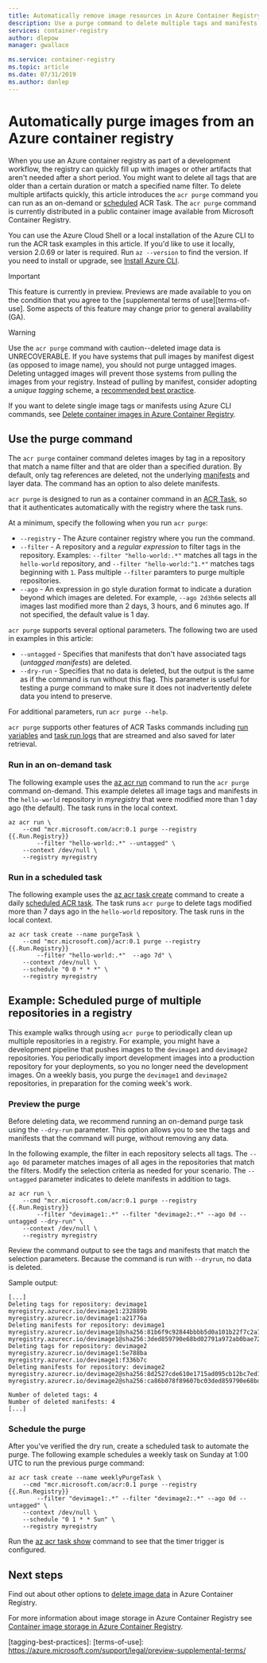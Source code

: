 ```yaml
---
title: Automatically remove image resources in Azure Container Registry
description: Use a purge command to delete multiple tags and manifests from an Azure container registry based on age and a tag filter, and optionally schedule purge operations.
services: container-registry
author: dlepow
manager: gwallace

ms.service: container-registry
ms.topic: article
ms.date: 07/31/2019
ms.author: danlep
---
```


# Automatically purge images from an Azure container registry

When you use an Azure container registry as part of a development workflow, the registry can quickly fill up with images or other artifacts that aren't needed after a short period. You might want to delete all tags that are older than a certain duration or match a specified name filter. To delete multiple artifacts quickly, this article introduces the `acr purge` command you can run as an on-demand or [scheduled](container-registry-tasks-scheduled.md) ACR Task. The `acr purge` command is currently distributed in a public container image available from Microsoft Container Registry.

You can use the Azure Cloud Shell or a local installation of the Azure CLI to run the ACR task examples in this article. If you'd like to use it locally, version 2.0.69 or later is required. Run `az --version` to find the version. If you need to install or upgrade, see [Install Azure CLI][azure-cli-install]. 

> [!IMPORTANT]
> This feature is currently in preview. Previews are made available to you on the condition that you agree to the [supplemental terms of use][terms-of-use]. Some aspects of this feature may change prior to general availability (GA).

> [!WARNING]
> Use the `acr purge` command with caution--deleted image data is UNRECOVERABLE. If you have systems that pull images by manifest digest (as opposed to image name), you should not purge untagged images. Deleting untagged images will prevent those systems from pulling the images from your registry. Instead of pulling by manifest, consider adopting a *unique tagging* scheme, a [recommended best practice](container-registry-image-tag-version.md).

If you want to delete single image tags or manifests using Azure CLI commands, see [Delete container images in Azure Container Registry](container-registry-delete.md).

## Use the purge command

The `acr purge` container command deletes images by tag in a repository that match a name filter and that are older than a specified duration. By default, only tag references are deleted, not the underlying [manifests](container-registry-concepts.md#manifest) and layer data. The command has an option to also delete manifests.

`acr purge` is designed to run as a container command in an [ACR Task](container-registry-tasks-overview.md), so that it authenticates automatically with the registry where the task runs. 

At a minimum, specify the following when you run `acr purge`:

* `--registry` - The Azure container registry where you run the command. 
* `--filter` - A repository and a *regular expression* to filter tags in the repository. Examples: `--filter "hello-world:.*"` matches all tags in the `hello-world` repository, and `--filter "hello-world:^1.*"` matches tags beginning with `1`. Pass multiple `--filter` paramters to purge multiple repositories.
* `--ago` - An expression in go style duration format to indicate a duration beyond which images are deleted. For example, `--ago 2d3h6m` selects all images last modified more than 2 days, 3 hours, and 6 minutes ago. If not specified, the default value is 1 day.

`acr purge` supports several optional parameters. The following two are used in examples in this article:

* `--untagged` - Specifies that manifests that don't have associated tags (*untagged manifests*) are deleted.
* `--dry-run` - Specifies that no data is deleted, but the output is the same as if the command is run without this flag. This parameter is useful for testing a purge command to make sure it does not inadvertently delete data you intend to preserve.

For additional parameters, run `acr purge --help`. 

`acr purge` supports other features of ACR Tasks commands including [run variables](container-registry-tasks-reference-yaml.md#run-variables) and [task run logs](container-registry-tasks-overview.md#view-task-logs) that are streamed and also saved for later retrieval.

### Run in an on-demand task

The following example uses the [az acr run][az-acr-run] command to run the `acr purge` command on-demand. This example deletes all image tags and manifests in the `hello-world` repository in *myregistry* that were modified more than 1 day ago (the default). The task runs in the local context.

```azurecli
az acr run \
    --cmd "mcr.microsoft.com/acr:0.1 purge --registry {{.Run.Registry}} 
        --filter "hello-world:.*" --untagged" \ 
    --context /dev/null \
    --registry myregistry
```

### Run in a scheduled task

The following example uses the [az acr task create][az-acr-task-create] command to create a daily [scheduled ACR task](container-registry-tasks-scheduled.md). The task runs `acr purge` to delete tags modified more than 7 days ago in the `hello-world` repository. The task runs in the local context.

```azurecli
az acr task create --name purgeTask \
    --cmd "mcr.microsoft.com}/acr:0.1 purge --registry {{.Run.Registry}}
        --filter "hello-world:.*"  --ago 7d" \
    --context /dev/null \
    --schedule "0 0 * * *" \
    --registry myregistry
```

## Example: Scheduled purge of multiple repositories in a registry

This example walks through using `acr purge` to periodically clean up multiple repositories in a registry. For example, you might have a development pipeline that pushes images to the `devimage1` and `devimage2` repositories. You periodically import development images into a production repository for your deployments, so you no longer need the development images. On a weekly basis, you purge the `devimage1` and `devimage2` repositories, in preparation for the coming week's work.

### Preview the purge

Before deleting data, we recommend running an on-demand purge task using the `--dry-run` parameter. This option allows you to see the tags and manifests that the command will purge, without removing any data. 

In the following example, the filter in each repository selects all tags. The `--ago 0d` parameter matches images of all ages in the repositories that match the filters. Modify the selection criteria as needed for your scenario. The `--untagged` parameter indicates to delete manifests in addition to tags. 

```azurecli
az acr run \
    --cmd "mcr.microsoft.com/acr:0.1 purge --registry {{.Run.Registry}} 
        --filter "devimage1:.*" --filter "devimage2:.*" --ago 0d --untagged --dry-run" \ 
    --context /dev/null \
    --registry myregistry
```

Review the command output to see the tags and manifests that match the selection parameters. Because the command is run with `--dryrun`, no data is deleted.

Sample output:

```console
[...]
Deleting tags for repository: devimage1
myregistry.azurecr.io/devimage1:232889b
myregistry.azurecr.io/devimage1:a21776a
Deleting manifests for repository: devimage1
myregistry.azurecr.io/devimage1@sha256:81b6f9c92844bbbb5d0a101b22f7c2a7949e40f8ea90c8b3bc396879d95e788b
myregistry.azurecr.io/devimage1@sha256:3ded859790e68bd02791a972ab0bae727231dc8746f233a7949e40f8ea90c8b3
Deleting tags for repository: devimage2
myregistry.azurecr.io/devimage1:5e788ba
myregistry.azurecr.io/devimage1:f336b7c
Deleting manifests for repository: devimage2
myregistry.azurecr.io/devimage2@sha256:8d2527cde610e1715ad095cb12bc7ed169b60c495e5428eefdf336b7cb7c0371
myregistry.azurecr.io/devimage2@sha256:ca86b078f89607bc03ded859790e68bd02791a972ab0bae727231dc8746f233a

Number of deleted tags: 4
Number of deleted manifests: 4
[...]
```

### Schedule the purge

After you've verified the dry run, create a scheduled task to automate the purge. The following example schedules a weekly task on Sunday at 1:00 UTC to run the previous purge command:

```azurecli
az acr task create --name weeklyPurgeTask \
    --cmd "mcr.microsoft.com/acr:0.1 purge --registry {{.Run.Registry}} 
        --filter "devimage1:.*" --filter "devimage2:.*" --ago 0d --untagged" \ 
    --context /dev/null \
    --schedule "0 1 * * Sun" \
    --registry myregistry
```

Run the [az acr task show][az-acr-task-show] command to see that the timer trigger is configured.

## Next steps

Find out about other options to [delete image data](container-registry-delete.md) in Azure Container Registry.

For more information about image storage in Azure Container Registry see [Container image storage in Azure Container Registry](container-registry-storage.md).

<!-- LINKS - External -->

[tagging-best-practices]: 
[terms-of-use]: https://azure.microsoft.com/support/legal/preview-supplemental-terms/

<!-- LINKS - Internal -->
[azure-cli-install]: /cli/azure/install-azure-cli
[az-acr-run]: /cli/azure/acr#az-acr-run
[az-acr-task-create]: /cli/azure/acr/task#az-acr-task-create
[az-acr-task-show]: /cli/azure/acr/task#az-acr-task-show

